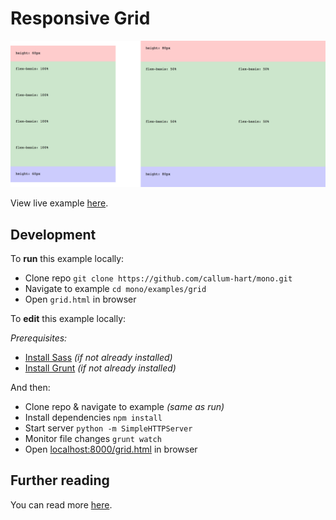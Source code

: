 # Responsive Grid

[![Responsive Grid POC](../../examples/grid/preview.png)](https://callum-hart.github.io/mono/examples/grid/grid.html)

View live example [here](https://callum-hart.github.io/mono/examples/grid/grid.html).

## Development

To **run** this example locally:

- Clone repo `git clone https://github.com/callum-hart/mono.git`
- Navigate to example `cd mono/examples/grid`
- Open `grid.html` in browser

To **edit** this example locally:

*Prerequisites:*

- [Install Sass](http://sass-lang.com/install) *(if not already installed)*
- [Install Grunt](https://gruntjs.com/getting-started) *(if not already installed)*

And then:

- Clone repo & navigate to example *(same as run)*
- Install dependencies `npm install`
- Start server `python -m SimpleHTTPServer`
- Monitor file changes `grunt watch`
- Open [localhost:8000/grid.html](localhost:8000/grid.html) in browser

## Further reading

You can read more [here](../../docs/examples/README.md).